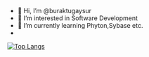 - 👋 Hi, I’m @buraktugaysur
- 👀 I’m interested in Software Development
- 🌱 I’m currently learning Phyton,Sybase etc.
- 
[![Top Langs](https://github-readme-stats.vercel.app/api/top-langs/?username=buraktugaysur)](https://github.com/buraktugaysur/github-readme-stats)

<!---
buraktugaysur/buraktugaysur is a ✨ special ✨ repository because its `README.md` (this file) appears on your GitHub profile.
You can click the Preview link to take a look at your changes.
--->
